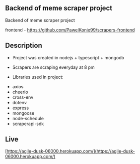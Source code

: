 ## Backend of meme scraper project

Backend of meme scraper project

frontend - https://github.com/PawelKonie99/scrapers-frontend

## Description

* Project was created in nodejs + typescript + mongodb

* Scrapers are scraping everyday at 8 pm

* Libraries used in project:
- axios
- cheerio
- cross-env
- dotenv
- express
- mongoose
- node-schedule
- scraperapi-sdk

## Live

[https://agile-dusk-06000.herokuapp.com/](https://agile-dusk-06000.herokuapp.com/)



